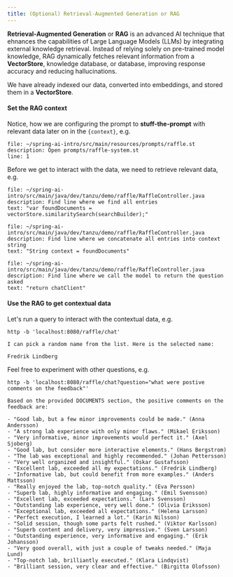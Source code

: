 ```yaml
---
title: (Optional) Retrieval-Augmented Generation or RAG
---
```


**Retrieval-Augmented Generation** or **RAG** is an advanced AI technique
that ehnances the capabilities of Large Language Models (LLMs) by integrating
external knowledge retrieval. Instead of relying solely on pre-trained model
knowledge, RAG dynamically fetches relevant information from a **VectorStore**,
knowledge database, or database, improving response accuracy and reducing
hallucinations.

We have already indexed our data, converted into embeddings, and stored
them in a **VectorStore**.

#### Set the RAG context

Notice, how we are configuring the prompt to **stuff-the-prompt**
with relevant data later on in the `{context}`, e.g.

```editor:open-file
file: ~/spring-ai-intro/src/main/resources/prompts/raffle.st
description: Open prompts/raffle-system.st
line: 1
```

Before we get to interact with the data, we need to retrieve relevant data, e.g.

```editor:select-matching-text
file: ~/spring-ai-intro/src/main/java/dev/tanzu/demo/raffle/RaffleController.java
description: Find line where we find all entries
text: "var foundDocuments = vectorStore.similaritySearch(searchBuilder);"
```

```editor:select-matching-text
file: ~/spring-ai-intro/src/main/java/dev/tanzu/demo/raffle/RaffleController.java
description: Find line where we concatenate all entries into context string
text: "String context = foundDocuments"
```

```editor:select-matching-text
file: ~/spring-ai-intro/src/main/java/dev/tanzu/demo/raffle/RaffleController.java
description: Find line where we call the model to return the question asked
text: "return chatClient"
```


#### Use the RAG to get contextual data

Let's run a query to interact with the contextual data, e.g.

```execute
http -b 'localhost:8080/raffle/chat'
```

```
I can pick a random name from the list. Here is the selected name:

Fredrik Lindberg
```

Feel free to experiment with other questions, e.g.

```execute
http -b 'localhost:8080/raffle/chat?question="what were postive comments on the feedback"'
```

```
Based on the provided DOCUMENTS section, the positive comments on the feedback are:

- "Good lab, but a few minor improvements could be made." (Anna Andersson)
- "A strong lab experience with only minor flaws." (Mikael Eriksson)
- "Very informative, minor improvements would perfect it." (Axel Sjoberg)
- "Good lab, but consider more interactive elements." (Hans Bergstrom)
- "The lab was exceptional and highly recommended." (Johan Pettersson)
- "Very well organized and insightful." (Oskar Gustafsson)
- "Excellent lab, exceeded all my expectations." (Fredrik Lindberg)
- "Informative lab, but could benefit from more examples." (Anders Mattsson)
- "Really enjoyed the lab, top-notch quality." (Eva Persson)
- "Superb lab, highly informative and engaging." (Emil Svensson)
- "Excellent lab, exceeded expectations." (Lars Svensson)
- "Outstanding lab experience, very well done." (Olivia Eriksson)
- "Exceptional lab, exceeded all expectations." (Helena Larsson)
- "Perfect execution, I learned a lot." (Karin Nilsson)
- "Solid session, though some parts felt rushed." (Viktor Karlsson)
- "Superb content and delivery, very impressive." (Sven Larsson)
- "Outstanding experience, very informative and engaging." (Erik Johansson)
- "Very good overall, with just a couple of tweaks needed." (Maja Lund)
- "Top-notch lab, brilliantly executed." (Klara Lindqvist)
- "Brilliant session, very clear and effective." (Birgitta Olofsson)
```

